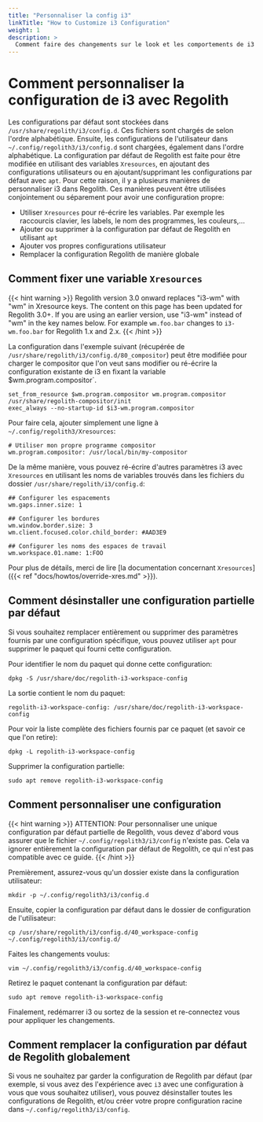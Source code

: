 ```yaml
---
title: "Personnaliser la config i3"
linkTitle: "How to Customize i3 Configuration"
weight: 1
description: >
  Comment faire des changements sur le look et les comportements de i3
---
```


# Comment personnaliser la configuration de i3 avec Regolith

Les configurations par défaut sont stockées dans `/usr/share/regolith/i3/config.d`.
Ces fichiers sont chargés de selon l'ordre alphabétique. Ensuite, les configurations de l'utilisateur dans `~/.config/regolith3/i3/config.d` sont chargées, également dans l'ordre alphabétique.
La configuration par défaut de Regolith est faite pour être modifiée en utilisant des variables `Xresources`, en ajoutant des configurations utilisateurs ou en ajoutant/supprimant les configurations par défaut avec `apt`.
Pour cette raison, il y a plusieurs manières de personnaliser i3 dans Regolith. Ces manières peuvent être utilisées conjointement ou séparement pour avoir une configuration propre:

- Utiliser `Xresources` pour ré-écrire les variables. Par exemple les raccourcis clavier, les labels, le nom des programmes, les couleurs,...
- Ajouter ou supprimer à la configuration par défaut de Regolith en utilisant `apt`
- Ajouter vos propres configurations utilisateur
- Remplacer la configuration Regolith de manière globale

## Comment fixer une variable `Xresources`

{{< hint warning >}}
Regolith version 3.0 onward replaces "i3-wm" with "wm" in Xresource keys.  The content on this page has been updated for Regolith 3.0+.  If you are using an earlier version, use "i3-wm" instead of "wm" in the key names below.  For example `wm.foo.bar` changes to `i3-wm.foo.bar` for Regolith 1.x and 2.x.
{{< /hint >}}

La configuration dans l'exemple suivant (récupérée de `/usr/share/regolith/i3/config.d/80_compositor`) peut être modifiée pour charger le compositor que l'on veut sans modifier ou ré-écrire la configuration existante de i3 en fixant la variable $wm.program.compositor`.

```
set_from_resource $wm.program.compositor wm.program.compositor /usr/share/regolith-compositor/init
exec_always --no-startup-id $i3-wm.program.compositor
```

Pour faire cela, ajouter simplement une ligne à `~/.config/regolith3/Xresources`:

```
# Utiliser mon propre programme compositor
wm.program.compositor: /usr/local/bin/my-compositor
```

De la même manière, vous pouvez ré-écrire d'autres paramètres i3 avec `Xresources` en utilisant les noms de variables trouvés dans les fichiers du dossier `/usr/share/regolith/i3/config.d`:

```
## Configurer les espacements
wm.gaps.inner.size: 1

## Configurer les bordures
wm.window.border.size: 3
wm.client.focused.color.child_border: #AAD3E9

## Configurer les noms des espaces de travail
wm.workspace.01.name: 1:FOO
```

Pour plus de détails, merci de lire [la documentation concernant `Xresources`]({{< ref "docs/howtos/override-xres.md" >}}).

## Comment désinstaller une configuration partielle par défaut

Si vous souhaitez remplacer entièrement ou supprimer des paramètres fournis par une configuration spécifique, vous pouvez utiliser `apt` pour supprimer le paquet qui fourni cette configuration.

Pour identifier le nom du paquet qui donne cette configuration:

```console
dpkg -S /usr/share/doc/regolith-i3-workspace-config
```

La sortie contient le nom du paquet:

```
regolith-i3-workspace-config: /usr/share/doc/regolith-i3-workspace-config
```

Pour voir la liste complète des fichiers fournis par ce paquet (et savoir ce que l'on retire):

```console
dpkg -L regolith-i3-workspace-config
```

Supprimer la configuration partielle:

```console
sudo apt remove regolith-i3-workspace-config
```

## Comment personnaliser une configuration

{{< hint warning >}}
ATTENTION: Pour personnaliser une unique configuration par défaut partielle de Regolith, vous devez d'abord vous assurer
que le fichier `~/.config/regolith3/i3/config` n'existe pas.
Cela va ignorer entièrement la configuration par défaut de Regolith, ce qui n'est pas compatible avec ce guide.
{{< /hint >}}

Premièrement, assurez-vous qu'un dossier existe dans la configuration utilisateur:

```console
mkdir -p ~/.config/regolith3/i3/config.d
```

Ensuite, copier la configuration par défaut dans le dossier de configuration de l'utilisateur:

```console
cp /usr/share/regolith/i3/config.d/40_workspace-config ~/.config/regolith3/i3/config.d/
```

Faites les changements voulus:

```console
vim ~/.config/regolith3/i3/config.d/40_workspace-config
```

Retirez le paquet contenant la configuration par défaut:

```console
sudo apt remove regolith-i3-workspace-config
```

Finalement, redémarrer i3 ou sortez de la session et re-connectez vous pour appliquer les changements.

## Comment remplacer la configuration par défaut de Regolith globalement

Si vous ne souhaitez par garder la configuration de Regolith par défaut (par exemple, si vous avez des l'expérience avec `i3` avec une configuration à vous que vous souhaitez utiliser), vous pouvez désinstaller toutes les configurations de Regolith, et/ou créer votre propre configuration racine dans `~/.config/regolith3/i3/config`.

